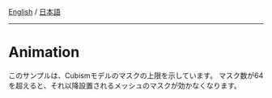 [English](Description.md) / [日本語](Description.ja.md)

---

# Animation

このサンプルは、Cubismモデルのマスクの上限を示しています。
マスク数が64を超えると、それ以降設置されるメッシュのマスクが効かなくなります。